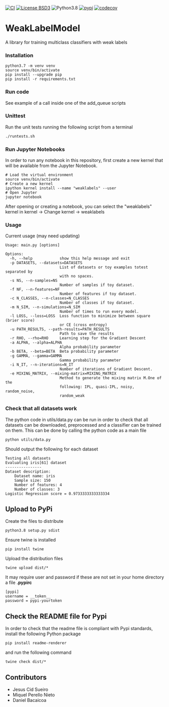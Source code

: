 [![CI][ci:b]][ci]
[![License BSD3][license:b]][license]
![Python3.8][python:b]
[![pypi][pypi:b]][pypi]
[![codecov][codecov:b]][codecov]

[ci]: https://github.com/Orieus//actions/workflows/ci.yml
[ci:b]: https://github.com/Orieus/WeakLabelModel/workflows/CI/badge.svg
[license]: https://github.com/Orieus/WeakLabelModel/blob/master/LICENSE.txt
[license:b]: https://img.shields.io/github/license/Orieus/WeakLabelModel.svg
[python:b]: https://img.shields.io/badge/python-3.8-blue
[pypi]: https://badge.fury.io/py/WeakLabelModel
[pypi:b]: https://badge.fury.io/py/WeakLabelModel.svg
[codecov]: https://codecov.io/gh/Orieus/WeakLabelModel
[codecov:b]: https://codecov.io/gh/Orieus/WeakLabelModel/branch/master/graph/badge.svg?token=AYMZPLELT3

# WeakLabelModel
A library for training multiclass classifiers with weak labels

### Installation

```
python3.7 -m venv venv
source venv/bin/activate
pip install --upgrade pip
pip install -r requirements.txt
```

### Run code

See example of a call inside one of the add_queue scripts

### Unittest

Run the unit tests running the following script from a terminal

```bash
./runtests.sh
```

### Run Jupyter Notebooks

In order to run any notebook in this repository, first create a new kernel that
will be available from the Jupyter Notebook.

```
# Load the virtual environment
source venv/bin/activate
# Create a new kernel
ipython kernel install --name "weaklabels" --user
# Open Jupyter
jupyter notebook
```

After opening or creating a notebook, you can select the "weaklabels" kernel in
kernel -> Change kernel -> weaklabels


### Usage

Current usage (may need updating)


```
Usage: main.py [options]

Options:
  -h, --help            show this help message and exit
  -p DATASETS, --datasets=DATASETS
                        List of datasets or toy examples totest separated by
                        with no spaces.
  -s NS, --n-samples=NS
                        Number of samples if toy dataset.
  -f NF, --n-features=NF
                        Number of features if toy dataset.
  -c N_CLASSES, --n-classes=N_CLASSES
                        Number of classes if toy dataset.
  -m N_SIM, --n-simulations=N_SIM
                        Number of times to run every model.
  -l LOSS, --loss=LOSS  Loss function to minimize between square (brier score)
                        or CE (cross entropy)
  -u PATH_RESULTS, --path-results=PATH_RESULTS
                        Path to save the results
  -r RHO, --rho=RHO     Learning step for the Gradient Descent
  -a ALPHA, --alpha=ALPHA
                        Alpha probability parameter
  -b BETA, --beta=BETA  Beta probability parameter
  -g GAMMA, --gamma=GAMMA
                        Gamma probability parameter
  -i N_IT, --n-iterations=N_IT
                        Number of iterations of Gradient Descent.
  -e MIXING_MATRIX, --mixing-matrix=MIXING_MATRIX
                        Method to generate the mixing matrix M.One of the
                        following: IPL, quasi-IPL, noisy, random_noise,
                        random_weak

```


### Check that all datasets work

The python code in utils/data.py can be run in order to check that all datasets
can be downloaded, preprocessed and a classifier can be trained on them. This
can be done by calling the python code as a main file

```
python utils/data.py
```

Should output the following for each dataset


```
Testing all datasets
Evaluating iris[61] dataset
----------------
Dataset description:
    Dataset name: iris
    Sample size: 150
    Number of features: 4
    Number of classes: 3
Logistic Regression score = 0.9733333333333334
```

Upload to PyPi
--------------

Create the files to distribute

```
python3.8 setup.py sdist
```

Ensure twine is installed

```
pip install twine
```

Upload the distribution files

```
twine upload dist/*
```

It may require user and password if these are not set in your home directory a
file  __.pypirc__

```
[pypi]
username = __token__
password = pypi-yourtoken
```

Check the README file for Pypi
------------------------------

In order to check that the readme file is compliant with Pypi standards,
install the following Python package

```
pip install readme-renderer
```

and run the following command

```
twine check dist/*
```

Contributors
------------

- Jesus Cid Sueiro
- Miquel Perello Nieto
- Daniel Bacaicoa
